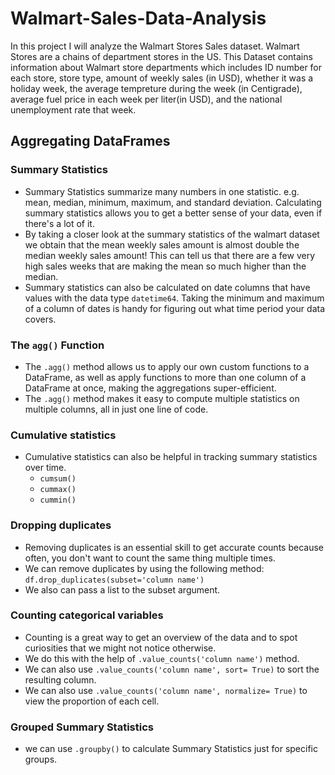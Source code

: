 # Walmart-Sales-Data-Analysis

In this project I will analyze the Walmart Stores Sales dataset. Walmart Stores are a chains of department stores in the US. This Dataset contains information about Walmart store departments which includes ID number for each store, store type, amount of weekly sales (in USD), whether it was a holiday week, the average tempreture during the week (in Centigrade), average fuel price in each week per liter(in USD), and the national unemployment rate that week.

## Aggregating DataFrames

### Summary Statistics

- Summary Statistics summarize many numbers in one statistic. e.g. mean, median, minimum, maximum, and standard deviation. Calculating summary statistics allows you to get a better sense of your data, even if there's a lot of it. 
- By taking a closer look at the summary statistics of the walmart dataset we obtain that the mean weekly sales amount is almost double the median weekly sales amount! This can tell us that there are a few very high sales weeks that are making the mean so much higher than the median.
- Summary statistics can also be calculated on date columns that have values with the data type ```datetime64```. Taking the minimum and maximum of a column of dates is handy for figuring out what time period your data covers.


### The ```agg()``` Function
- The ```.agg()``` method allows us to apply our own custom functions to a DataFrame, as well as apply functions to more than one column of a DataFrame at once, making the aggregations super-efficient.
- The ```.agg()``` method makes it easy to compute multiple statistics on multiple columns, all in just one line of code.

### Cumulative statistics
- Cumulative statistics can also be helpful in tracking summary statistics over time.
  - ```cumsum()```
  - ```cummax()```
  - ```cummin()```

### Dropping duplicates
- Removing duplicates is an essential skill to get accurate counts because often, you don't want to count the same thing multiple times.
- We can remove duplicates by using the following method: ```df.drop_duplicates(subset='column name')```
- We also can pass a list to the subset argument.

### Counting categorical variables
- Counting is a great way to get an overview of the data and to spot curiosities that we might not notice otherwise.
- We do this with the help of ```.value_counts('column name')``` method.
- We can also use ```.value_counts('column name', sort= True)``` to sort the resulting column.
- We can also use ```.value_counts('column name', normalize= True)``` to view the proportion of each cell.

### Grouped Summary Statistics
- we can use ```.groupby()``` to calculate Summary Statistics just for specific groups.
